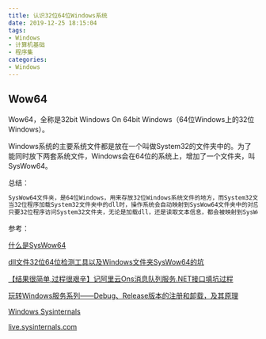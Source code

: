 ```yaml
---
title: 认识32位64位Windows系统
date: 2019-12-25 18:15:04
tags:
- Windows
- 计算机基础
- 程序集
categories: 
- Windows
---
```

## Wow64

Wow64，全称是32bit Windows On 64bit Windows（64位Windows上的32位Windows）。

Windows系统的主要系统文件都是放在一个叫做System32的文件夹中的。为了能同时放下两套系统文件，Windows会在64位的系统上，增加了一个文件夹，叫SysWow64。

总结：

```cs
SysWow64文件夹，是64位Windows，用来存放32位Windows系统文件的地方，而System32文件夹，是用来存放64位程序文件的地方。
当32位程序加载System32文件夹中的dll时，操作系统会自动映射到SysWow64文件夹中的对应的文件。
只要32位程序访问System32文件夹，无论是加载dll，还是读取文本信息，都会被映射到SysWow64文件夹
```

参考：

[什么是SysWow64](https://blogs.msdn.microsoft.com/tianlin/2011/10/26/syswow64/)

[dll文件32位64位检测工具以及Windows文件夹SysWow64的坑](https://www.cnblogs.com/hbccdf/p/dllchecktoolandsyswow64.html)

[【结果很简单,过程很艰辛】记阿里云Ons消息队列服务.NET接口填坑过程](https://www.cnblogs.com/asxinyu/p/dotnet_api_alibaba_ons_service_MQ.html)

[玩转Windows服务系列——Debug、Release版本的注册和卸载，及其原理](https://www.cnblogs.com/hbccdf/p/3486565.html)

[Windows Sysinternals](https://docs.microsoft.com/zh-cn/sysinternals/)

[live.sysinternals.com](https://live.sysinternals.com/)